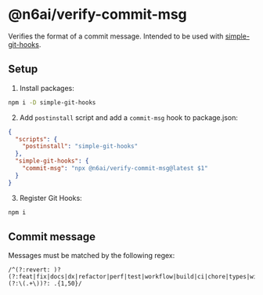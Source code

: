 # @n6ai/verify-commit-msg

Verifies the format of a commit message. Intended to be used with [simple-git-hooks](https://github.com/toplenboren/simple-git-hooks).

## Setup

1. Install packages:

```bash
npm i -D simple-git-hooks
```

2. Add `postinstall` script and add a `commit-msg` hook to package.json:

```json
{
  "scripts": {
    "postinstall": "simple-git-hooks"
  },
  "simple-git-hooks": {
    "commit-msg": "npx @n6ai/verify-commit-msg@latest $1"
  }
}
```

3. Register Git Hooks:

```bash
npm i
```

## Commit message

Messages must be matched by the following regex:

```text
/^(?:revert: )?(?:feat|fix|docs|dx|refactor|perf|test|workflow|build|ci|chore|types|wip|release|deps)(?:\(.+\))?: .{1,50}/
```
